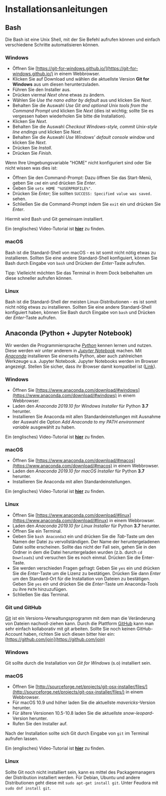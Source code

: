 # Installationsanleitungen

## Bash

Die Bash ist eine Unix Shell, mit der Sie Befehl aufrufen können und
einfach verschiedene Schritte automatisieren können.

### Windows

- Öffnen Sie
  [https://git-for-windows.github.io/](https://git-for-windows.github.io/)
  in einem Webbrowser.
- Klicken Sie auf Download und wählen die aktuellste Version **Git for
  Windows** aus um diesen herunterzuladen.
- Führen Sie den Installer aus.
- Drücken viermal *Next* ohne etwas zu ändern.
- Wählen Sie *Use the nano editor by default* aus und klicken Sie
  *Next*.
- Behalten Sie die Auswahl *Use Git and optional Unix tools from the
  Command Prompt* und klicken Sie *Next* (dies ist wichtig; sollte Sie
  es vergessen haben wiederholen Sie bitte die Installation).
- Klicken Sie *Next*.
- Behalten Sie die Auswahl *Checkout Windows-style, commit Unix-style
  line endings* und klicken Sie *Next*.
- Behalten Sie die Auswahl *Use Windows' default console window* und
  klicken Sie *Next*.
- Drücken Sie *Install*.
- Drücken Sie *Finish*.

Wenn Ihre Umgebungsvariable "HOME" nicht konfiguriert sind oder Sie
nicht wissen was dies ist:
- Öffnen Sie den Command-Prompt: Dazu öffnen Sie das Start-Menü,
  geben Sie `cmd` ein und drücken Sie *Enter*.
- Geben Sie `setx HOME "%USERPROFILE%"`.
- Drücken Sie *Enter*; Sie sollten `SUCCESS: Specified value was
  saved.` sehen.
- Schließen Sie die Command-Prompt indem Sie `exit` ein und drücken
  Sie *Enter*.

Hiermit wird Bash und Git gemeinsam installiert.

Ein (englisches) Video-Tutorial ist
**[hier](https://www.youtube.com/watch?v=339AEqk9c-8)** zu finden.

### macOS

Bash ist die Standard-Shell von macOS - es ist somit nicht nötig etwas
zu installieren. Sollten Sie eine andere Standard-Shell konfiguiert,
können Sie Bash durch Eingabe von `bash` und Drücken der *Enter*-Taste
aufrufen.

Tipp: Vielleicht möchten Sie das Terminal in ihrem Dock beibehalten um
diese schneller aufrufen können.

### Linux

Bash ist die Standard-Shell der meisten Linux-Distributionen - es ist
somit nicht nötig etwas zu installieren. Sollten Sie eine andere
Standard-Shell konfiguiert haben, können Sie Bash durch Eingabe von
`bash` und Drücken der *Enter*-Taste aufrufen.

## Anaconda (Python + Jupyter Notebook)

Wir werden die Programmiersprache *[Python](https://www.python.org/)*
kennen lernen und nutzen. Diese werden wir unter anderem in *[Jupyter
Notebook](https://jupyter.org/)* machen. Mit
*[Anaconda](https://anaconda.org/)* installieren Sie einerseits
Python, aber auch zahlreichen Werkzeuge u.a. Jupyter Notebook. Jupyter
Notebooks werden im Browser angezeigt. Stellen Sie sicher, dass ihr
Browser damit kompatibel ist
([Link](https://jupyter-notebook.readthedocs.io/en/stable/notebook.html#browser-compatibility)).

### Windows

- Öffnen Sie [https://www.anaconda.com/download/#windows](https://www.anaconda.com/download/#windows) in einem
  Webbrowser.
- Laden den *Anaconda 2019.10 for Windows Installer* für Python
  **3.7** herunter.
- Installieren Sie Anaconda mit allen Standardeinstellungen mit
  Ausnahme der Auswahl die Option *Add Anaconda to my PATH environment
  variable* ausgewählt zu haben.

Ein (englisches) Video-Tutorial ist
**[hier](https://www.youtube.com/watch?v=xxQ0mzZ8UvA)** zu finden.

### macOS

- Öffnen Sie
  [https://www.anaconda.com/download/#macos](https://www.anaconda.com/download/#macos)
  in einem Webbrowser.
- Laden den *Anaconda 2019.10 for macOS Installer* für Python **3.7** herunter.
- Installieren Sie Anaconda mit allen Standardeinstellungen.

Ein (englisches) Video-Tutorial ist
**[hier](https://www.youtube.com/watch?v=TcSAln46u9U)** zu finden.

### Linux

- Öffnen Sie
  [https://www.anaconda.com/download/#linux](https://www.anaconda.com/download/#linux)
  in einem Webbrowser.
- Laden den *Anaconda 2019.10 for Linux Installer* für Python **3.7**
  herunter.
- Öffnen Sie ein Terminal.
- Geben Sie `bash Anaconda3` ein und drücken Sie die *Tab*-Taste um
  den Namen der Datei zu vervollständigen. Der Name der
  heruntergeladenen Datei sollte erscheinen. Sollte das nicht der Fall
  sein, gehen Sie in den Ordner in dem die Datei heruntergeladen
  wurden (z.b. durch `cd Downloads`) und versuchen Sie es noch
  einmal. Drücken Sie die Enter-Taste.
- Sie werden verschieden Fragen gefragt: Geben Sie `yes` ein und
  drücken Sie die *Enter*-Taste um die Lizenz zu bestätigen. Drücken
  Sie dann *Enter* um den Standard-Ort für die Installation von
  Dateien zu bestätigen. Geben Sie `yes` ein und drücken Sie die
  *Enter*-Taste um Anaconda-Tools zu ihre `PATH` hinzuzufügen.
- Schließen Sie das Terminal.

### Git und GitHub

[Git](https://git-scm.com/) ist ein Versions-Verwaltungsprogramm mit
dem man die Veränderung von Dateien nachvoll-ziehen kann. Durch die
Plattform [GitHub](https://github.com/join) kann man sehr einfach
kollaborativ mit git arbeiten. Sollte Sie noch keinen GitHub-Account
haben, richten Sie sich diesen bitter hier ein:
[https://github.com/join](https://github.com/join)

### Windows

Git sollte durch die Installation von *Git for Windows* (s.o)
installiert sein.

### macOS

- Öffnen Sie [http://sourceforge.net/projects/git-osx-installer/files/](http://sourceforge.net/projects/git-osx-installer/files/)
  in einem Webbrowser.
- Für macOS 10.9 und höher laden Sie die aktuellste
  *mavericks*-Version herunter.
- Für ältere Versionen 10.5-10.8 laden Sie die aktuellste
  *snow-leopard*-Version herunter.
- Rufen Sie den Installer auf.

Nach der Installation sollte sich Git durch Eingabe von `git` im
Terminal aufrufen lassen.

Ein (englisches) Video-Tutorial ist
**[hier](https://www.youtube.com/watch?v=9LQhwETCdwY)** zu finden.

### Linux

Sollte Git noch nicht installiert sein, kann es mittel des
Packagemanagers der Distribution installiert werden. Für Debian,
Ubuntu und andere Distributionen geht diese mit `sudo apt-get install
git`. Unter Feudora mit `sudo dnf install git`.
